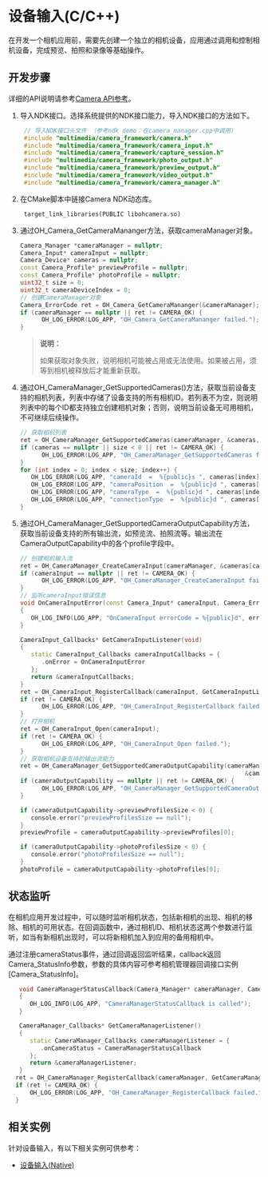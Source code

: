 # 设备输入(C/C++)

在开发一个相机应用前，需要先创建一个独立的相机设备，应用通过调用和控制相机设备，完成预览、拍照和录像等基础操作。

## 开发步骤

详细的API说明请参考[Camera API参考](../reference/native-apis/_o_h___camera.md)。

1. 导入NDK接口。选择系统提供的NDK接口能力，导入NDK接口的方法如下。

   ```c++
    // 导入NDK接口头文件 （参考ndk demo：在camera_manager.cpp中调用）
    #include "multimedia/camera_framework/camera.h"
    #include "multimedia/camera_framework/camera_input.h"
    #include "multimedia/camera_framework/capture_session.h"
    #include "multimedia/camera_framework/photo_output.h"
    #include "multimedia/camera_framework/preview_output.h"
    #include "multimedia/camera_framework/video_output.h"
    #include "multimedia/camera_framework/camera_manager.h"
   ```

2. 在CMake脚本中链接Camera NDK动态库。

   ```txt
    target_link_libraries(PUBLIC libohcamera.so)
   ```

3. 通过OH_Camera_GetCameraMananger方法，获取cameraManager对象。

   ```c++
   Camera_Manager *cameraManager = nullptr;
   Camera_Input* cameraInput = nullptr;
   Camera_Device* cameras = nullptr;
   const Camera_Profile* previewProfile = nullptr;
   const Camera_Profile* photoProfile = nullptr;
   uint32_t size = 0;
   uint32_t cameraDeviceIndex = 0;
   // 创建CameraManager对象
   Camera_ErrorCode ret = OH_Camera_GetCameraMananger(&cameraManager);
   if (cameraManager == nullptr || ret != CAMERA_OK) {
         OH_LOG_ERROR(LOG_APP, "OH_Camera_GetCameraMananger failed.");
   }
   ```

   > **说明：**
   >
   > 如果获取对象失败，说明相机可能被占用或无法使用。如果被占用，须等到相机被释放后才能重新获取。

4. 通过OH_CameraManager_GetSupportedCameras()方法，获取当前设备支持的相机列表，列表中存储了设备支持的所有相机ID。若列表不为空，则说明列表中的每个ID都支持独立创建相机对象；否则，说明当前设备无可用相机，不可继续后续操作。
     
   ```c++
   // 获取相机列表
   ret = OH_CameraManager_GetSupportedCameras(cameraManager, &cameras, &size);
   if (cameras == nullptr || size < 0 || ret != CAMERA_OK) {
         OH_LOG_ERROR(LOG_APP, "OH_CameraManager_GetSupportedCameras failed.");
   }
   for (int index = 0; index < size; index++) {
      OH_LOG_ERROR(LOG_APP, "cameraId  =  %{public}s ", cameras[index].cameraId);              // 获取相机ID
      OH_LOG_ERROR(LOG_APP, "cameraPosition  =  %{public}d ", cameras[index].cameraPosition);  // 获取相机位置
      OH_LOG_ERROR(LOG_APP, "cameraType  =  %{public}d ", cameras[index].cameraType);          // 获取相机类型
      OH_LOG_ERROR(LOG_APP, "connectionType  =  %{public}d ", cameras[index].connectionType);  // 获取相机连接类型
   }
   ```

5. 通过OH_CameraManager_GetSupportedCameraOutputCapability方法，获取当前设备支持的所有输出流，如预览流、拍照流等。输出流在CameraOutputCapability中的各个profile字段中。
     
   ```c++
   // 创建相机输入流
   ret = OH_CameraManager_CreateCameraInput(cameraManager, &cameras[cameraDeviceIndex], &cameraInput);
   if (cameraInput == nullptr || ret != CAMERA_OK) {
         OH_LOG_ERROR(LOG_APP, "OH_CameraManager_CreateCameraInput failed.");
   }
   // 监听cameraInput错误信息
   void OnCameraInputError(const Camera_Input* cameraInput, Camera_ErrorCode errorCode)
   {
      OH_LOG_INFO(LOG_APP, "OnCameraInput errorCode = %{public}d", errorCode);
   }

   CameraInput_Callbacks* GetCameraInputListener(void)
   {
      static CameraInput_Callbacks cameraInputCallbacks = {
         .onError = OnCameraInputError
      };
      return &cameraInputCallbacks;
   }
   ret = OH_CameraInput_RegisterCallback(cameraInput, GetCameraInputListener());
   if (ret != CAMERA_OK) {
         OH_LOG_ERROR(LOG_APP, "OH_CameraInput_RegisterCallback failed.");
   }
   // 打开相机
   ret = OH_CameraInput_Open(cameraInput);
   if (ret != CAMERA_OK) {
         OH_LOG_ERROR(LOG_APP, "OH_CameraInput_Open failed.");
   }
   // 获取相机设备支持的输出流能力
   ret = OH_CameraManager_GetSupportedCameraOutputCapability(cameraManager, &cameras[cameraDeviceIndex],
                                                                  &cameraOutputCapability);
   if (cameraOutputCapability == nullptr || ret != CAMERA_OK) {
         OH_LOG_ERROR(LOG_APP, "OH_CameraManager_GetSupportedCameraOutputCapability failed.");
   }
   
   if (cameraOutputCapability->previewProfilesSize < 0) {
      console.error("previewProfilesSize == null");
   }
   previewProfile = cameraOutputCapability->previewProfiles[0];

   if (cameraOutputCapability->photoProfilesSize < 0) {
      console.error("photoProfilesSize == null");
   }
   photoProfile = cameraOutputCapability->photoProfiles[0];
   ```


## 状态监听

在相机应用开发过程中，可以随时监听相机状态，包括新相机的出现、相机的移除、相机的可用状态。在回调函数中，通过相机ID、相机状态这两个参数进行监听，如当有新相机出现时，可以将新相机加入到应用的备用相机中。

  通过注册cameraStatus事件，通过回调返回监听结果，callback返回Camera_StatusInfo参数，参数的具体内容可参考相机管理器回调接口实例[Camera_StatusInfo]。
  
```c++
   void CameraManagerStatusCallback(Camera_Manager* cameraManager, Camera_StatusInfo* status)
   {
      OH_LOG_INFO(LOG_APP, "CameraManagerStatusCallback is called");
   }

   CameraManager_Callbacks* GetCameraManagerListener()
   {
      static CameraManager_Callbacks cameraManagerListener = {
         .onCameraStatus = CameraManagerStatusCallback
      };
      return &cameraManagerListener;
   }
  ret = OH_CameraManager_RegisterCallback(cameraManager, GetCameraManagerListener());
  if (ret != CAMERA_OK) {
      OH_LOG_ERROR(LOG_APP, "OH_CameraManager_RegisterCallback failed.");
  }
```

## 相关实例

针对设备输入，有以下相关实例可供参考：
- [设备输入(Native)](https://gitee.com/openharmony/multimedia_camera_framework/tree/master/frameworks/native/camera/test/ndktest/camera_ndk_demo)